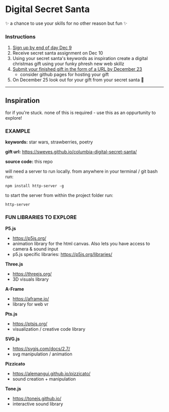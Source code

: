 # Digital Secret Santa

✨ a chance to use your skills for no other reason but fun ✨

### Instructions

1. [Sign up by end of day Dec 9](https://goo.gl/forms/NOI5nXAmfDc4GzC92)
2. Receive secret santa assignment on Dec 10
3. Using your secret santa's keywords as inspiration create a digital christmas gift using your funky phresh new web skillz
4. [Submit your finished gift in the form of a URL by December 23](https://goo.gl/forms/vjPkVi2bFCUV1Rqj2)
   - consider github pages for hosting your gift
5. On December 25 look out for your gift from your secret santa 🎅

---

## Inspiration

for if you're stuck. none of this is required - use this as an oppurtunity to explore!

### EXAMPLE

**keywords:** star wars, strawberries, poetry

**gift url:** https://sweves.github.io/columbia-digital-secret-santa/

**source code:** this repo

will need a server to run locally. from anywhere in your terminal / git bash run:

    npm install http-server -g

to start the server from within the project folder run:

    http-server

### FUN LIBRARIES TO EXPLORE

**P5.js**

- https://p5js.org/
- animation library for the html canvas. Also lets you have access to camera & sound input
- p5.js specific libraries: https://p5js.org/libraries/

**Three.js**

- https://threejs.org/
- 3D visuals library

**A-Frame**

- https://aframe.io/
- library for web vr

**Pts.js**

- https://ptsjs.org/
- visualization / creative code library

**SVG.js**

- https://svgjs.com/docs/2.7/
- svg manipulation / animation

**Pizzicato**

- https://alemangui.github.io/pizzicato/
- sound creation + manipulation

**Tone.js**

- https://tonejs.github.io/
- interactive sound library
